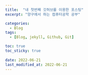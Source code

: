 ```yaml
---
title:  "내 첫번째 깃허브를 이용한 포스팅"
excerpt: "양구에서 하는 컴퓨터공학 공부"

categories:
  - Blog
tags:
  - [Blog, jekyll, Github, Git]

toc: true
toc_sticky: true
 
date: 2022-06-21
last_modified_at: 2022-06-21
---
```

